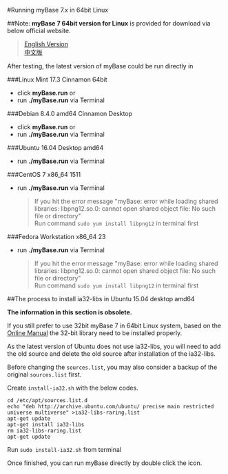 #Running myBase 7.x in 64bit Linux

##Note:
**myBase 7 64bit version for Linux** is provided for download via below official website.  

> [English Version](http://www.wjjsoft.com/download.html)  
> [中文版](http://www.wjjsoft.com/mybase_cn.html#download)  

After testing, the latest version of myBase could be run directly in  

###Linux Mint 17.3 Cinnamon 64bit
* click **myBase.run** or
* run **./myBase.run** via Terminal

###Debian 8.4.0 amd64 Cinnamon Desktop
* click **myBase.run** or
* run **./myBase.run** via Terminal

###Ubuntu 16.04 Desktop amd64
* run **./myBase.run** via Terminal

###CentOS 7 x86_64 1511
* run **./myBase.run** via Terminal  
	> If you hit the error message "myBase: error while loading shared libraries: libpng12.so.0: cannot open shared object file: No such file or directory"  
	> Run command `sudo yum install libpng12` in terminal first   
	
###Fedora Workstation x86_64 23
* run **./myBase.run** via Terminal  
	> If you hit the error message "myBase: error while loading shared libraries: libpng12.so.0: cannot open shared object file: No such file or directory"  
	> Run command `sudo yum install libpng12` in terminal first   

##The process to install ia32-libs in Ubuntu 15.04 desktop amd64

**The information in this section is obsolete.** 

If you still prefer to use 32bit myBase 7 in 64bit Linux system, based on the [Online Manual](http://www.wjjsoft.com/mybase_v7_docs.html#H3_3665) the 32-bit library need to be installed properly.

As the latest version of Ubuntu does not use ia32-libs, you will need to add the old source and delete the old source after installation of the ia32-libs.   

Before changing the `sources.list`, you may also consider a backup of the original `sources.list` first.

Create `install-ia32.sh` with the below codes.

	cd /etc/apt/sources.list.d
	echo "deb http://archive.ubuntu.com/ubuntu/ precise main restricted universe multiverse" >ia32-libs-raring.list
	apt-get update
	apt-get install ia32-libs
	rm ia32-libs-raring.list
	apt-get update

Run `sudo install-ia32.sh` from terminal

Once finished, you can run myBase directly by double click the icon.
